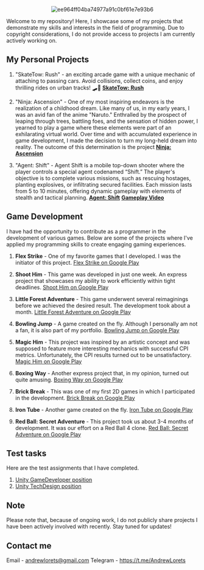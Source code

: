 <p align="center">
     <img src="https://i.ibb.co/cD1MqMj/ee964ff04ba74977a91c0bf61e7e93b6.png" alt="ee964ff04ba74977a91c0bf61e7e93b6" border="0"></a>
</p>

Welcome to my repository! Here, I showcase some of my projects that demonstrate my skills and interests in the field of programming. Due to copyright considerations, I do not provide access to projects I am currently actively working on.

## My Personal Projects

1. "SkateTow: Rush" - an exciting arcade game with a unique mechanic of attaching to passing cars. Avoid collisions, collect coins, and enjoy thrilling rides on urban tracks! 🛹💨 **[SkateTow: Rush](https://github.com/AndyLorets/LoretsGames.SkateTow-Rush)**

2. "Ninja: Ascension" - One of my most inspiring endeavors is the realization of a childhood dream. Like many of us, in my early years, I was an avid fan of the anime "Naruto." Enthralled by the prospect of leaping through trees, battling foes, and the sensation of hidden power, I yearned to play a game where these elements were part of an exhilarating virtual world. Over time and with accumulated experience in game development, I made the decision to turn my long-held dream into reality. The outcome of this determination is the project **[Ninja: Ascension](https://github.com/AndyLorets/Ninja-Ascension)**

3. "Agent: Shift" - Agent Shift is a mobile top-down shooter where the player controls a special agent codenamed “Shift.” The player's objective is to complete various missions, such as rescuing hostages, planting explosives, or infiltrating secured facilities. Each mission lasts from 5 to 10 minutes, offering dynamic gameplay with elements of stealth and tactical planning. **[Agent: Shift](https://github.com/AndyLorets/Agent_Shift)** **[Gameplay Video](https://youtu.be/lxivT8lrs_o?si=9Y9_arGLhK8B7VHk)**

## Game Development

I have had the opportunity to contribute as a programmer in the development of various games. Below are some of the projects where I've applied my programming skills to create engaging gaming experiences.

1. **Flex Strike** -
   One of my favorite games that I developed. I was the initiator of this project. [Flex Strike on Google Play](https://play.google.com/store/apps/details?id=com.Pixapp.FlexStrike)

2. **Shoot Him** -
   This game was developed in just one week. An express project that showcases my ability to work efficiently within tight deadlines. [Shoot Him on Google Play](https://play.google.com/store/apps/details?id=com.PixApp.ShootHim)

3. **Little Forest Adventure** -
   This game underwent several reimaginings before we achieved the desired result. The development took about a month. [Little Forest Adventure on Google Play](https://play.google.com/store/apps/details?id=com.PixappGames.LittleForestAdvanture)

4. **Bowling Jump** -
   A game created on the fly. Although I personally am not a fan, it is also part of my portfolio. [Bowling Jump on Google Play](https://play.google.com/store/apps/details?id=com.Pixapp.BowlingJump)

5. **Magic Him** -
   This project was inspired by an artistic concept and was supposed to feature more interesting mechanics with successful CPI metrics. Unfortunately, the CPI results turned out to be unsatisfactory. [Magic Him on Google Play](https://play.google.com/store/apps/details?id=com.Pixapp.MagicHim)

6. **Boxing Way** -
   Another express project that, in my opinion, turned out quite amusing. [Boxing Way on Google Play](https://play.google.com/store/apps/details?id=com.Pixapp.PunchHim)

7. **Brick Break** -
   This was one of my first 2D games in which I participated in the development. [Brick Break on Google Play](https://play.google.com/store/apps/details?id=com.Pixapp.BrickBreak)

8. **Iron Tube** -
   Another game created on the fly. [Iron Tube on Google Play](https://play.google.com/store/apps/details?id=com.Pixapp.IronTube)

9. **Red Ball: Secret Adventure** -
   This project took us about 3-4 months of development. It was our effort on a Red Ball 4 clone. [Red Ball: Secret Adventure on Google Play](https://play.google.com/store/apps/details?id=com.herocraft.game.free.red.hero.ball.bounce.jump)

## Test tasks 

Here are the test assignments that I have completed. 

1. [Unity GameDeveloper position](https://github.com/AndyLorets/TestProject_Tehcom) 
2. [Unity TechDesign position](https://github.com/AndyLorets/Unity_Test_Task_TechDesign) 

## Note

Please note that, because of ongoing work, I do not publicly share projects I have been actively involved with recently. Stay tuned for updates!

## Contact me

Email - andrewlorets@gmail.com
Telegram - https://t.me/AndrewLorets
